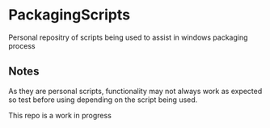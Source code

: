 # PackagingScripts
 Personal repositry of scripts being used to assist in windows packaging process
## Notes
As they are personal scripts, functionality may not always work as expected so test before using depending on the script being used. 

This repo is a work in progress